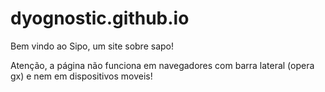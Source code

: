 # dyognostic.github.io
Bem vindo ao Sipo, um site sobre sapo!

Atenção, a página não funciona em navegadores com barra lateral (opera gx) e nem em dispositivos moveis!

